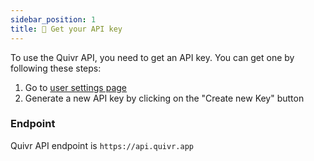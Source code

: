 ```yaml
---
sidebar_position: 1
title: 🔐 Get your API key
---
```


To use the Quivr API, you need to get an API key. You can get one by following these steps:

1. Go to [user settings page](https://www.quivr.app/user)
2. Generate a new API key by clicking on the "Create new Key" button

### Endpoint

Quivr API endpoint is `https://api.quivr.app`
